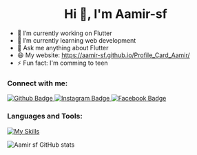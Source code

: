  <h1 align="center">Hi 👋, I'm Aamir-sf</h1>

- 🔭 I’m currently working on Flutter
- 🌱 I’m currently learning web development 
- 💬 Ask me anything about Flutter 
- 😄 My website: https://aamir-sf.github.io/Profile_Card_Aamir/
- ⚡ Fun fact: I'm comming to teen
  
### Connect with me:
<div id="badges">
  <a href="https://github.com/Aamir-sf">
    <img src="https://img.shields.io/badge/Github-white?style=for-the-badge&logo=Github&logoColor=black" alt="Github Badge"/>
  </a>
   <a href="https://www.instagram.com/aamir_9967/">
    <img src="https://img.shields.io/badge/Instagram-purple?style=for-the-badge&logo=instagram&logoColor=white" alt="Instagram Badge"/>
  </a>
   <a href="https://m.facebook.com/profile.php?id=100081815097372">
    <img src="https://img.shields.io/badge/Facebook-blue?style=for-the-badge&logo=facebook&logoColor=white" alt="Facebook Badge"/>
  </a>
</div>

### Languages and Tools:
[![My Skills](https://skillicons.dev/icons?i=flutter,dart,github,git&perline=5)](https://skillicons.dev)

![Aamir sf GitHub stats](https://github-readme-stats.vercel.app/api?username=Aamir-sf&show_icons=true&theme=dark) 
